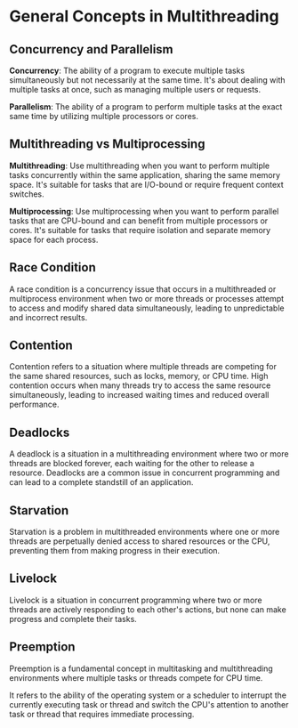 # General Concepts in Multithreading

## Concurrency and Parallelism

**Concurrency**: The ability of a program to execute multiple tasks simultaneously but not necessarily at the same time. It's about dealing with multiple tasks at once, such as managing multiple users or requests.

**Parallelism**: The ability of a program to perform multiple tasks at the exact same time by utilizing multiple processors or cores.

## Multithreading vs Multiprocessing

**Multithreading**: Use multithreading when you want to perform multiple tasks concurrently within the same application, sharing the same memory space. It's suitable for tasks that are I/O-bound or require frequent context switches.

**Multiprocessing**: Use multiprocessing when you want to perform parallel tasks that are CPU-bound and can benefit from multiple processors or cores. It's suitable for tasks that require isolation and separate memory space for each process.

## Race Condition

A race condition is a concurrency issue that occurs in a multithreaded or multiprocess environment when two or more threads or processes attempt to access and modify shared data simultaneously, leading to unpredictable and incorrect results.

## Contention

Contention refers to a situation where multiple threads are competing for the same shared resources, such as locks, memory, or CPU time. High contention occurs when many threads try to access the same resource simultaneously, leading to increased waiting times and reduced overall performance.

## Deadlocks

A deadlock is a situation in a multithreading environment where two or more threads are blocked forever, each waiting for the other to release a resource. Deadlocks are a common issue in concurrent programming and can lead to a complete standstill of an application.

## Starvation

Starvation is a problem in multithreaded environments where one or more threads are perpetually denied access to shared resources or the CPU, preventing them from making progress in their execution. 

## Livelock

Livelock is a situation in concurrent programming where two or more threads are actively responding to each other's actions, but none can make progress and complete their tasks.


## Preemption
Preemption is a fundamental concept in multitasking and multithreading environments where multiple tasks or threads compete for CPU time.

It refers to the ability of the operating system or a scheduler to interrupt the currently executing task or thread and switch the CPU's attention to another task or thread that requires immediate processing.